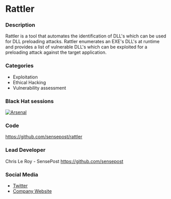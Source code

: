 # Rattler

### Description
Rattler is a tool that automates the identification of DLL's which can be used for DLL preloading attacks. 
Rattler enumerates an EXE's DLL's at runtime and provides a list of vulnerable DLL's which can be exploited for a preloading attack against the target application.

### Categories
* Exploitation
* Ethical Hacking
* Vulnerability assessment

### Black Hat sessions
[![Arsenal](https://rawgit.com/toolswatch/badges/master/arsenal/2017.svg)](http://www.toolswatch.org/2017/06/the-black-hat-arsenal-usa-2017-phenomenal-line-up-announced/)
 
### Code 
https://github.com/sensepost/rattler

### Lead Developer
 Chris Le Roy - SensePost https://github.com/sensepost

### Social Media 
* [Twitter](https://twitter.com/brompwnie)
* [Company Website](https://sensepost.com) 
             

